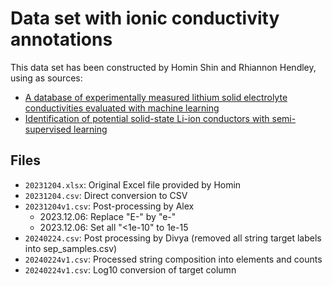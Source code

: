 # Data set with ionic conductivity annotations

This data set has been constructed by Homin Shin and Rhiannon Hendley, using as sources:

- [A database of experimentally measured lithium solid electrolyte conductivities evaluated with machine learning](https://www.nature.com/articles/s41524-022-00951-z)
- [Identification of potential solid-state Li-ion conductors with semi-supervised learning](https://pubs.rsc.org/en/content/articlelanding/2023/ee/d2ee03499a)

## Files

- `20231204.xlsx`: Original Excel file provided by Homin
- `20231204.csv`: Direct conversion to CSV
- `20231204v1.csv`: Post-processing by Alex
    - 2023.12.06: Replace "E-" by "e-"
    - 2023.12.06: Set all "<1e-10" to 1e-15
- `20240224.csv`: Post processing by Divya (removed all string target labels into sep_samples.csv)
- `20240224v1.csv`: Processed string composition into elements and counts
- `20240224v1.csv`: Log10 conversion of target column
    
